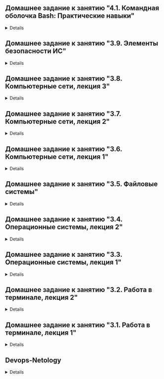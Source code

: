 ## Домашнее задание к занятию "4.1. Командная оболочка Bash: Практические навыки"

<details>

## Обязательная задача 1

Есть скрипт:
```bash
a=1
b=2
c=a+b
d=$a+$b
e=$(($a+$b))
```

Какие значения переменным c,d,e будут присвоены? Почему?

| Переменная  | Значение | Обоснование |
| ------------- | ------------- | ------------- |
| `c`  | a+b  | строковое значение, так как отстутствуют $ |
| `d`  | 1+2  | обращение к переменным с символом $ |
| `e`  | 3  | конструкция (( )) подразумевает арифмитические действия |


## Обязательная задача 2
	
На нашем локальном сервере упал сервис и мы написали скрипт, который постоянно проверяет его доступность, записывая дату проверок до тех пор, пока сервис не станет доступным (после чего скрипт должен завершиться). В скрипте допущена ошибка, из-за которой выполнение не может завершиться, при этом место на Жёстком Диске постоянно уменьшается. Что необходимо сделать, чтобы его исправить:
```bash
while ((1==1)
do
	curl https://localhost:4757
	if (($? != 0))
	then
		date >> curl.log
	fi
done
```

### Ваш скрипт:
```bash
#!/usr/bin/env bash

while ((1==1))
do
	curl https://localhost:4757
	if (($? != 0))
	then	
		date >> curl.log
	else exit
	fi
	sleep 5
done
```

## Обязательная задача 3
Необходимо написать скрипт, который проверяет доступность трёх IP: `192.168.0.1`, `173.194.222.113`, `87.250.250.242` по `80` порту и записывает результат в файл `log`. Проверять доступность необходимо пять раз для каждого узла.

### Ваш скрипт:
```bash
#!/usr/bin/env bash

run_test(){
 for ((i=1; i < 6; i++)); do
  curl http://$1:80

  if [ $? == "0" ]; then
   result="online"
  else
   result="fail"
  fi

  date_time="$(date)"
  echo $date_time $1 $result >> curl.log
 done
}

run_test "192.168.0.1"
run_test "173.194.222.113"
run_test "87.250.250.242"
```

## Обязательная задача 4
Необходимо дописать скрипт из предыдущего задания так, чтобы он выполнялся до тех пор, пока один из узлов не окажется недоступным. Если любой из узлов недоступен - IP этого узла пишется в файл error, скрипт прерывается.

### Ваш скрипт:
```bash
#!/usr/bin/env bash

run_test(){
 while :; do
  curl http://$1:80 > /dev/null #2>&1

  if (( $? != 0 )); then
   date_time="$(date)"
   echo $date_time $1 Fail >> error.log
   exit 1
  fi

  sleep 2
 done
}

run_test "192.168.0.1"
run_test "173.194.222.113"
run_test "87.250.250.242"
```	

## Дополнительное задание (со звездочкой*) - необязательно к выполнению

Мы хотим, чтобы у нас были красивые сообщения для коммитов в репозиторий. Для этого нужно написать локальный хук для git, который будет проверять, что сообщение в коммите содержит код текущего задания в квадратных скобках и количество символов в сообщении не превышает 30. Пример сообщения: \[04-script-01-bash\] сломал хук.

### Ваш скрипт:
```bash
???
```	
	
</details>	














## Домашнее задание к занятию "3.9. Элементы безопасности ИС"

<details>

<br>**1 Установите Bitwarden плагин для браузера. Зарегестрируйтесь и сохраните несколько паролей**<br>
`Установил, зарегистрировался, синхронизировал`

**2 Установите Google authenticator на мобильный телефон. Настройте вход в Bitwarden акаунт через Google authenticator OTP**<br>
`Установил, настроил`
	
**3 Установите apache2, сгенерируйте самоподписанный сертификат, настройте сайт для работы по HTTPS**<br>
	
 Устанавливаем `$ sudo apt update` `$ sudo apt install apache2`<br>
 Разрешаем `$ sudo ufw allow "Apache Full"`<br>
 Подключаем SSL mod	`$ sudo a2enmod ssl`<br>
 Рестартим	`$ sudo systemctl restart apache2`<br><br>
 Создаём SSL сертификат:
```	
$ sudo openssl req -x509 -nodes -days 365 -newkey rsa:2048 -keyout /etc/ssl/private/apache-selfsigned.key -out /etc/ssl/certs/apache-selfsigned.crt -subj "/C=RU/ST=Moscow/L=Moscow/O=Netology/OU=Org/CN=192.168.0.17"
```
<br>
	
Настраиваем Apache для использования SSL: `$ sudo vim /etc/apache2/sites-available/192.168.0.17.conf`
<br>	
```
<VirtualHost *:443>   
	ServerName 192.168.0.17   
	DocumentRoot /var/www/192.168.0.17   
	SSLEngine on   
	SSLCertificateFile /etc/ssl/certs/apache-selfsigned.crt   
	SSLCertificateKeyFile /etc/ssl/private/apache-selfsigned.key
</VirtualHost>
```
Создаём корневую деррикторию нашего сайта `$ sudo mkdir /var/www/192.168.0.17`<br>
Создаём в корне наш index.html `$ sudo nano /var/www/192.168.0.17/index.html`	
```
<h1>it worked!</h1>
```


Включаем наш новый сайт в Апаче `$ sudo a2ensite 192.168.0.17`<br>
Тестируем на ошибки синтаксиса `$ sudo apache2ctl configtest`<br>
Рестартим `$ sudo systemctl reload apache2`

![dz-apacha](https://user-images.githubusercontent.com/95047357/155121572-0964790b-0209-4850-aa25-a8577b9d19a9.PNG)
	
	
<br><br>
	
**4 Проверьте на TLS уязвимости произвольный сайт в интернете (кроме сайтов МВД, ФСБ, МинОбр, НацБанк, РосКосмос, РосАтом, РосНАНО и любых госкомпаний, объектов КИИ, ВПК и тому подобное...)**

`$ git clone --depth 1 https://github.com/drwetter/testssl.sh.git` `$ ./testssl.sh -U --sneaky https://www.netology.ru`

	SWEET32  VULNERABLE, uses 64 bit block ciphers
	TLS1: 	 VULNERABLE -- but also supports higher protocols  TLSv1.1 TLSv1.2 (likely mitigated)
	LUCKY13  potentially VULNERABLE, uses cipher block chaining (CBC) ciphers with TLS. Check patches


<br><br>**5 Установите на Ubuntu ssh сервер, сгенерируйте новый приватный ключ. Скопируйте свой публичный ключ на другой сервер. Подключитесь к серверу по SSH-ключу**
	
Устанавливаем `$ sudo apt install openssh-server`<br>
Проверяем `$ sudo systemctl status ssh`<br>
Генерируем ключ на клиенте `$ ssh-keygen`<br>
Копируем его на сервер `$ ssh-copy-id -i ~/.ssh/id_rsa  chev@192.168.0.103`<br>
Подключаемся `ssh chev@192.168.0.103`<br>

<br><br>**6 Переименуйте файлы ключей из задания 5. Настройте файл конфигурации SSH клиента, так чтобы вход на удаленный сервер осуществлялся по имени сервера**

`$ mv .ssh/id_rsa .ssh/vagrant_rsa` `$ mv .ssh/id_rsa.pub .ssh/vagrant_rsa.pub` `$ vim .ssh/config`:
```	    
Host server
	HostName 192.168.0.103
	User chev
	Port 22
	IdentityFile ~/.ssh/vagrant_rsa
```	
Подключаемся `$ ssh server`

<br><br>**7 Соберите дамп трафика утилитой tcpdump в формате pcap, 100 пакетов. Откройте файл pcap в Wireshark**

	$ tcpdump -D
	$ sudo tcpdump -w dump.pcap -c 100 -i eth0
	
```
Опции утилиты tcpdump
-i Задает интерфейс, с которого необходимо анализировать трафик (без указания интерфейса - анализ "первого попавшегося").
-n Отключает преобразование IP в доменные имена. nn - запрещается преобразование номеров портов в название протокола.
-e Включает вывод данных канального уровня (например, MAC-адреса).
-v Вывод дополнительной информации (TTL, опции IP).
-s Указание размера захватываемых пакетов. (по-умолчанию - пакеты больше 68 байт)
-w Задать имя файла, в который сохранять собранную информацию.
-r Чтение дампа из заданного файла.
-p Захватывать только трафик, предназначенный данному узлу. (захват всех пакетов, например в том числе широковещательных).
-q Переводит tcpdump в "бесшумный режим", пакет анализируется на транспортном уровне (TCP, UDP, ICMP), а не на сетевом (IP).
-t Отключает вывод меток времени.
```
	
![shark](https://user-images.githubusercontent.com/95047357/155134063-fddfbd53-403e-4832-8d44-4012b41cea43.JPG)

	
<br><br>**8 Просканируйте хост scanme.nmap.org. Какие сервисы запущены?**

	$ nmap scanme.nmap.org
```
PORT      STATE SERVICE
22/tcp    open  ssh		Secure Shell
80/tcp    open  http		Hypertext Transfer Protocol
9929/tcp  open  nping-echo	Network packet generation tool / ping utility
31337/tcp open  Elite 		Cult of the Dead Cow Protocol 
```
<br><br>**9 Установите и настройте фаервол ufw на web-сервер из задания 3. Откройте доступ снаружи только к портам 22,80,443**

Узнаём статус файрвола `$ sudo ufw status`<br>
Запускаем `$ sudo ufw enable`<br>
Запрещаем входящие `sudo ufw default deny incoming`<br>
Разрешаем исходящие `sudo ufw default allow outgoing`<br>
Добавляем сервисы из /etc/services `sudo ufw allow ssh` `sudo ufw allow 80` `sudo ufw allow https`<br>
Проверяем `$ sudo ufw status verbose`
```	
Status: active
Logging: on (low)
Default: deny (incoming), allow (outgoing), disabled (routed)
New profiles: skip
To                         Action      From
80,443/tcp (Apache Full)   ALLOW IN    Anywhere
22                         ALLOW IN    Anywhere
```

<br>
</details>














## Домашнее задание к занятию "3.8. Компьютерные сети, лекция 3"

<details>
	
<br>**1 Подключитесь к публичному маршрутизатору в интернет. Найдите маршрут к вашему публичному IP**
```
telnet route-views.routeviews.org
Username: rviews
show ip route x.x.x.x/32
show bgp x.x.x.x/32
```
```
> show ip route 213.171.59.22
Routing entry for 213.171.32.0/19, supernet
... ok
```
```
> show bgp 213.171.59.22
BGP routing table entry for 213.171.32.0/19, version 886094
... ok
```
	
<br>**2 Создайте dummy0 интерфейс в Ubuntu. Добавьте несколько статических маршрутов. Проверьте таблицу маршрутизации**	
* Создаём dummy0 интерфейс	
```	
$ modprobe -v dummy
$ lsmod | grep dummy
dummy                  16384  0
$ ip link add dummy0 type dummy
$ ip addr add 10.0.0.2/24 dev dummy0
$ ip link set dummy0 up
$ ip a
```
```	
1: lo: inet 127.0.0.1/8 scope host lo
2: eth0: inet 10.0.2.15/24 brd 10.0.2.255 scope global dynamic eth0
3: dummy0: <BROADCAST,NOARP,UP,LOWER_UP> mtu 1500 qdisc noqueue state UNKNOWN group default qlen 1000
    link/ether 36:29:f2:70:c0:11 brd ff:ff:ff:ff:ff:ff
    inet 10.0.0.2/24 scope global dummy0
       valid_lft forever preferred_lft forever
    inet 10.0.0.3/24 scope global secondary dummy0
       valid_lft forever preferred_lft forever
    inet6 fe80::3429:f2ff:fe70:c011/64 scope link 
       valid_lft forever preferred_lft forever
```
* Добавляем маршрут
```
$ ip route add 192.192.0.0/15 dev dummy0
$ ip route
default via 10.0.2.2 dev eth0 proto dhcp src 10.0.2.15 metric 100
10.0.0.0/24 dev dummy0 proto kernel scope link src 10.0.0.2
10.0.2.0/24 dev eth0 proto kernel scope link src 10.0.2.15
10.0.2.2 dev eth0 proto dhcp scope link src 10.0.2.15 metric 100
192.192.0.0/15 dev dummy0 scope link	
```	
	
<br>**3 Проверьте открытые TCP порты в Ubuntu, какие протоколы и приложения используют эти порты? Приведите несколько примеров**
```	
$ ss -tpan
State      Recv-Q     Send-Q         Local Address:Port         Peer Address:Port     Process     
LISTEN     0          4096           127.0.0.53%lo:53                0.0.0.0:*                    
LISTEN     0          128                  0.0.0.0:22                0.0.0.0:*                    
ESTAB      0          0                  10.0.2.15:22               10.0.2.2:45332                
LISTEN     0          128                     [::]:22                   [::]:*     	
```
* 53 - DNS, 22 - SSH <br>
	
<br>**4 Проверьте используемые UDP сокеты в Ubuntu, какие протоколы и приложения используют эти порты?**		
```
$ ss -upan
State      Recv-Q     Send-Q         Local Address:Port         Peer Address:Port     Process          
UNCONN     0          0              10.0.2.15%eth0:68          0.0.0.0:*  
UNCONN     0   	
``` 
* 68 - Bootstrap Protocol <br>	
	
<br>**5 Используя diagrams.net, создайте L3 диаграмму вашей домашней сети или любой другой сети, с которой вы работали**	
	
![HomeNet](https://user-images.githubusercontent.com/95047357/154648628-66bbca8f-b334-41e6-8e34-0c19236c0d89.png)
	
	
<br>
</details>
	
	
	
	
	
	
	
	
	
	
	

## Домашнее задание к занятию "3.7. Компьютерные сети, лекция 2"

<details>
	
<br>**1 Проверьте список доступных сетевых интерфейсов на вашем компьютере. Какие команды есть для этого в Linux и в Windows?**

Linux: `ip a` `ip link show` `ifconfig -a`
	
Win: `ipconfig /all`
	
<br>**2 Какой протокол используется для распознавания соседа по сетевому интерфейсу? Какой пакет и команды есть в Linux для этого?**

`LLDP` — протокол канального (L2) уровня, который позволяет сетевым устройствам анонсировать в сеть информацию о себе и о своих возможностях, а также собирать эту информацию о соседних устройствах. 

Установка `apt install lldpd && systemctl enable lldpd && systemctl start lldpd`
Пакет `lldpd`
Команда `lldpcli sh int` информацию по интерфейсам привязанным к lldp, а `lldpctl` покажет соседей: 
```b
# lldpctl
-------------------------------------------------------------------------------
LLDP neighbors:
-------------------------------------------------------------------------------
```
	
<br>**3 Какая технология используется для разделения L2 коммутатора на несколько виртуальных сетей? Какой пакет и команды есть в Linux для этого? Приведите пример конфига.**

Технология VLAN позволяет произвести сегментацию локальной сети на подсети по функциональному признаку независимо от территориального расположения устройств. <br>Установка `apt install vlan` Пакет в Ubuntu `vlan`. Команда `vconfig` и `ip route`

Пример конфига с Vlan ID-100 для интерфейса eth0 (/etc/network/interfaces):
```a 
auto eth0.100
iface eth0.100 inet static
address 192.168.1.200
netmask 255.255.255.0
vlan-raw-device eth0
```
	
<br>**4 Какие типы агрегации интерфейсов есть в Linux? Какие опции есть для балансировки нагрузки? Приведите пример конфига.**

Типы агрегаций в интерфейсе Linux
	
`mode0 balance-rr` Последовательно кидает пакеты, с первого по последний интерфейс.<br>
`mode1 active-backup` Один из интерфейсов активен. Если активный интерфейс выходит из строя (link down и т.д.), другой интерфейс заменяет активный. Не требует дополнительной настройки коммутатора<br>
`mode2 balance-xor` Передачи распределяются между интерфейсами на основе формулы ((MAC-адрес источника) XOR (MAC-адрес получателя)) % число интерфейсов. Один и тот же интерфейс работает с определённым получателем. Режим даёт балансировку нагрузки и отказоустойчивость.<br>
`mode3 broadcast` Все пакеты на все интерфейсы<br>
`mode4 802.3ad` Link Agregation — IEEE 802.3ad, требует от коммутатора настройки.<br>
`mode5 balance-tlb` Входящие пакеты принимаются только активным сетевым интерфейсом, исходящий распределяется в зависимости от текущей загрузки каждого интерфейса. Не требует настройки коммутатора.<br>
`mode6 balance-alb` Тоже самое что 5, только входящий трафик тоже распределяется между интерфейсами. Не требует настройки коммутатора, но интерфейсы должны уметь изменять MAC.<br>
* `active-backup` и `broadcast` обеспечивают только отказоустойчивость<br>
`balance-tlb`, `balance-alb`, `balance-rr`, `balance-xor` и `802.3ad` обеспечат отказоустойчивость и балансировку
<br><br>
* `active-backup`, `balance-tlb` и `balance-alb` работают "сами по себе", можно настроить только на одном хосте<br>
`broadcast`, `balance-rr`, `balance-xor` и `802.3ad` потребуют настройки ещё и коммутатора.	
<br><br>
* active-backup <br> Пример настройки интерфейсов eth0 и eth1 /etc/network/interfaces:	
```a
auto bond0
iface bond0 inet dhcp
   bond-slaves none
   bond-mode active-backup
   bond-miimon 100

auto eth0
   iface eth0 inet manual
   bond-master bond0
   bond-primary eth0 eth1

auto eth1
iface eth1 inet manual
   bond-master bond0
   bond-primary eth0 eth1
```
* balance-alb <br> (bonds - поясняем за bonding, bond0 - имя интерфейса, interfaces - объеденяемые интерфейсы, mode - мод bonding, mii-monitor-interval - интервал мониторинга 2 сек.):
```a
bonds:
    bond0:
      dhcp4: yes
      interfaces: [eth0, eth1]
      parameters: 
        mode: balance-alb
        mii-monitor-interval: 2
```
	
<br>**5 Сколько IP адресов в сети с маской /29 ? Сколько /29 подсетей можно получить из сети с маской /24. Приведите несколько примеров /29 подсетей внутри сети 10.10.10.0/24.**
```
$ ipcalc -b 10.10.10.0/29

Address:   10.10.10.0
Netmask:   255.255.255.248 = 29
Wildcard:  0.0.0.7
Network:   10.10.10.0/29
HostMin:   10.10.10.1
HostMax:   10.10.10.6
Broadcast: 10.10.10.7
Hosts/Net: 6                     Class A, Private Internet
Итого: 8 адресов = 6 для хостов, 1 адрес сети и 1 широковещательный адрес.

Битовая маска: /29
Сетевая маска: 255.255.255.248
Адрес сети: 10.10.10.0/29
Первый хост: 192.168.1.1
Последний хост: 192.168.1.6
Широковещательный адрес: 192.168.1.7

Сеть с маской /24 можно разбить на 32 подсети с маской /29
	
Примеры /29 подсетей:
10.10.10.0/29
10.10.10.8/29
10.10.10.16/29
10.10.10.32/29 
итд
```

<br>**6 Задача: вас попросили организовать стык между 2-мя организациями. Диапазоны 10.0.0.0/8, 172.16.0.0/12, 192.168.0.0/16 уже заняты. Из какой подсети допустимо взять частные IP адреса? Маску выберите из расчета максимум 40-50 хостов внутри подсети.**

Можно взять адреса из сети для CGNAT - 100.64.0.0/10.
```
$ ipcalc -b 100.64.0.0/10 -s 50
HostMin:   100.64.0.1
HostMax:   100.127.255.254
Hosts/Net: 4194302               	
		
1. Requested size: 50 hosts
Netmask:   255.255.255.192 = 26 
Network:   100.64.0.0/26        
HostMin:   100.64.0.1           
HostMax:   100.64.0.62          
Broadcast: 100.64.0.63          
Hosts/Net: 62  

Маска для диапазона из 62 хостов /26
```


<br>**7 Как проверить ARP таблицу в Linux, Windows? Как очистить ARP кеш полностью? Как из ARP таблицы удалить только один нужный IP?**

* Проверить таблицу: Linux `ip neigh`, `arp -n` Windows: `arp -a`
	
* Очистить кеш: Linux `ip -s neigh flush all` Windows: `arp -d *`

* Удалить один IP: Linux `ip neigh delete <IP> dev <INTERFACE>`, `arp -d <IP>` Windows: `arp -d <IP>`

<br>
</details>









## Домашнее задание к занятию "3.6. Компьютерные сети, лекция 1"

<details>
	
	
**1 Работа c HTTP через телнет.**
	
- Подключитесь утилитой телнет к сайту stackoverflow.com, `telnet stackoverflow.com 80` <br>В ответе укажите полученный HTTP код, что он означает? Отправьте HTTP запрос:
	```bash
	GET /questions HTTP/1.0
	HOST: stackoverflow.com
	```
	```
	HTTP/1.1 301 Moved Permanently
	cache-control: no-cache, no-store, must-revalidate
	location: https://stackoverflow.com/questions
	x-request-guid: 54dd7a02-b0cd-47e4-be9a-1b5cd472c87e
	feature-policy: microphone 'none'; speaker 'none'
	content-security-policy: upgrade-insecure-requests; frame-ancestors 'self' https://stackexchange.com
	Accept-Ranges: bytes
	Date: Thu, 10 Feb 2022 15:57:04 GMT
	Via: 1.1 varnish
	Connection: close
	X-Served-By: cache-hel1410034-HEL
	X-Cache: MISS
	X-Cache-Hits: 0
	X-Timer: S1644508624.212794,VS0,VE110
	Vary: Fastly-SSL
	X-DNS-Prefetch-Control: off
	Set-Cookie: prov=fbfd317a-d943-7508-c2f4-992b443cb564; domain=.stackoverflow.com; expires=Fri, 01-Jan-2055 00:00:00 GMT; path=/; HttpOnly
	Connection closed by foreign host.
	```
Код перенаправления " 301 Moved Permanently " протокола (HTTP) показывает, что запрошенный ресурс был окончательно перемещён в URL, указанный в заголовке Location https://stackoverflow.com/questions
	
	
**2. Повторите задание 1 в браузере, используя консоль разработчика F12.**
	
- откройте вкладку `Network`, отправьте запрос http://stackoverflow.com, найдите первый ответ HTTP сервера, откройте вкладку `Headers`, укажите в ответе полученный HTTP код. проверьте время загрузки страницы, какой запрос обрабатывался дольше всего? приложите скриншот консоли браузера в ответ.
	
	![image](https://user-images.githubusercontent.com/95047357/153454117-1ea500c5-587a-419a-8865-87bf210c7025.png)
	
	Status Code: 307 Internal Redirect
	Загрузка контента с основной страницы заняла 459ms
	
**3. Какой IP адрес у вас в интернете?**
	
	$ curl ifconfig.co
	46.39.229.16
	
**4. Какому провайдеру принадлежит ваш IP адрес? Какой автономной системе AS? Воспользуйтесь утилитой `whois`**
	
	$ whois 46.39.229.16
	route: 46.39.228.0/23
	descr: GORCOM-NET
	origin: AS29124
	mnt-by: ISKRATELECOM-MNT
	
**5. Через какие сети проходит пакет, отправленный с вашего компьютера на адрес 8.8.8.8? Через какие AS? Воспользуйтесь утилитой `traceroute`**
```ebru	
$ traceroute -AnI 8.8.8.8
traceroute to 8.8.8.8 (8.8.8.8), 30 hops max, 60 byte packets
 1  10.0.2.2 [*]  0.807 ms  0.758 ms  0.747 ms
 2  192.168.0.7 [*]  7.795 ms  7.804 ms  7.992 ms
 3  10.4.224.1 [*]  8.093 ms  8.347 ms  8.453 ms
 4  95.143.212.112 [AS29124]  8.581 ms  8.658 ms  8.785 ms
 5  81.200.9.237 [AS29124]  9.357 ms *  9.339 ms
 6  81.200.9.150 [AS29124]  9.931 ms  5.871 ms  5.468 ms
 7  108.170.250.33 [AS15169]  6.290 ms  8.501 ms  8.808 ms
 8  108.170.250.51 [AS15169]  7.709 ms  7.765 ms  8.043 ms
 9  216.239.51.32 [AS15169]  25.754 ms * *
10  172.253.66.110 [AS15169]  26.356 ms  26.877 ms  27.520 ms
11  142.250.56.219 [AS15169]  24.425 ms  25.006 ms  20.066 ms
12  * * *
21  8.8.8.8 [AS15169]  23.021 ms *  23.134 ms
```
	
**6. Повторите задание 5 в утилите `mtr`. На каком участке наибольшая задержка - delay?**

Наибольшая задержка на участке `AS15169 108.170.250.51`
```ebr	
$ mtr 8.8.8.8 -znrc 1
Start: 2022-02-10T18:14:21+0000
HOST: vagrant                     Loss%   Snt   Last   Avg  Best  Wrst StDev
  1. AS???    10.0.2.2             0.0%     1    1.0   1.0   1.0   1.0   0.0
  2. AS???    192.168.0.7          0.0%     1    4.5   4.5   4.5   4.5   0.0
  3. AS???    10.4.224.1           0.0%     1    6.4   6.4   6.4   6.4   0.0
  4. AS29124  95.143.212.112       0.0%     1    5.5   5.5   5.5   5.5   0.0
  5. AS29124  81.200.9.237         0.0%     1    4.6   4.6   4.6   4.6   0.0
  6. AS29124  81.200.9.150         0.0%     1    3.9   3.9   3.9   3.9   0.0
  7. AS15169  108.170.250.33       0.0%     1    5.4   5.4   5.4   5.4   0.0
  8. AS15169  108.170.250.51       0.0%     1   33.2  33.2  33.2  33.2   0.0
  9. AS???    ???                 100.0     1    0.0   0.0   0.0   0.0   0.0
 10. AS15169  172.253.66.110       0.0%     1   22.7  22.7  22.7  22.7   0.0
 11. AS15169  142.250.56.219       0.0%     1   25.0  25.0  25.0  25.0   0.0
 22. AS15169  8.8.8.8              0.0%     1   21.3  21.3  21.3  21.3   0.0
```
	
**7. Какие DNS сервера отвечают за доменное имя dns.google? Какие A записи? воспользуйтесь утилитой `dig`**
```ns	
$ dig +short NS dns.google
ns2.zdns.google.
ns1.zdns.google.
ns4.zdns.google.
ns3.zdns.google.
```
```a	
$ dig +short A dns.google
8.8.4.4
8.8.8.8
```
	
**8. Проверьте PTR записи для IP адресов из задания 7. Какое доменное имя привязано к IP? воспользуйтесь утилитой `dig`**

```a
$ dig -x 8.8.8.8 | grep PTR
8.8.8.8.in-addr.arpa.           IN      PTR
8.8.8.8.in-addr.arpa.   219     IN      PTR     dns.google.
```


</details>







## Домашнее задание к занятию "3.5. Файловые системы"

<details>
	
**1 Узнайте о sparse (разряженных) файлах.**

	Файлы с пустотами на диске. Записи пустот на диск не происходит. Используются в образах VM, торрентах, резервных копиях дисков.

**2 Могут ли файлы, являющиеся жесткой ссылкой на один объект, иметь разные права доступа и владельца? Почему?** 

	Не могут, так имеют одинаковый индексный дескриптор (inode), в котором хранятся права доступа и имя владельца

**3 Сделайте vagrant destroy на имеющийся инстанс Ubuntu. Замените содержимое Vagrantfile следующим:...**

	$ lsblk
	> Появились sdb и sdc    

**4 Используя fdisk, разбейте первый диск на 2 раздела: 2 Гб, оставшееся пространство.**
                
	$ fdisk /dev/sdb

	Command (m for help): F
	Command (m for help): n
	Select (default p): p
	Partition number (1-4, default 1):
	First sector (2048-5242879, default 2048):
	Last sector, +/-sectors or +/-size{K,M,G,T,P} (2048-5242879, default 5242879): +2G

	Created a new partition 1 of type 'Linux' and of size 2 GiB.
	Command (m for help): n
	Select (default p): p
	Partition number (2-4, default 2):
	First sector (4196352-5242879, default 4196352):
	Last sector, +/-sectors or +/-size{K,M,G,T,P} (4196352-5242879, default 5242879):

	Created a new partition 2 of type 'Linux' and of size 511 MiB.
	Command (m for help): w
	The partition table has been altered.
	Calling ioctl() to re-read partition table.
	Syncing disks.

**5 Используя sfdisk, перенесите данную таблицу разделов на второй диск.**

	$ sfdisk -d /dev/sdb | sfdisk /dev/sdc

	sdb                         8:16   0  2.5G  0 disk
	├─sdb1                      8:17   0    2G  0 part
	└─sdb2                      8:18   0  511M  0 part
	sdc                         8:32   0  2.5G  0 disk
	├─sdc1                      8:33   0    2G  0 part
	└─sdc2                      8:34   0  511M  0 part

**6 Соберите mdadm RAID1 на паре разделов 2 Гб.**

	$ mdadm --create /dev/md0 --level=1 --raid-devices=2 /dev/sd[bc]1

	sdb                         8:16   0  2.5G  0 disk
	├─sdb1                      8:17   0    2G  0 part
	│ └─md0                     9:0    0    2G  0 raid1
	└─sdb2                      8:18   0  511M  0 part
	sdc                         8:32   0  2.5G  0 disk
	├─sdc1                      8:33   0    2G  0 part
	│ └─md0                     9:0    0    2G  0 raid1
	└─sdc2                      8:34   0  511M  0 part

**7 Соберите mdadm RAID0 на второй паре маленьких разделов.**

	$ mdadm --create /dev/md1 --level=0 --raid-devices=2 /dev/sd[bc]2

	sdb                         8:16   0  2.5G  0 disk
	├─sdb1                      8:17   0    2G  0 part
	│ └─md0                     9:0    0    2G  0 raid1
	└─sdb2                      8:18   0  511M  0 part
	  └─md1                     9:1    0 1018M  0 raid0
	sdc                         8:32   0  2.5G  0 disk
	├─sdc1                      8:33   0    2G  0 part
	│ └─md0                     9:0    0    2G  0 raid1
	└─sdc2                      8:34   0  511M  0 part
	  └─md1                     9:1    0 1018M  0 raid0

**8 Создайте 2 независимых PV на получившихся md-устройствах.**

	$ pvcreate /dev/md1 /dev/md0
	
	$ pvs
	PV         VG        Fmt  Attr PSize    PFree
	/dev/md0             lvm2 ---    <2.00g   <2.00g
	/dev/md1             lvm2 ---  1018.00m 1018.00m
 	/dev/sda3  ubuntu-vg lvm2 a--   <63.00g  <31.50g

**9 Создайте общую volume-group на этих двух PV.**

	$ vgcreate vg0 /dev/md1 /dev/md0
	Volume group "vg0" successfully created

	$ vgs
	VG        #PV #LV #SN Attr   VSize   VFree
	ubuntu-vg   1   1   0 wz--n- <63.00g <31.50g
  	vg0         2   0   0 wz--n-  <2.99g  <2.99g

**10 Создайте LV размером 100 Мб, указав его расположение на PV с RAID0.**

	$ lvcreate -L 100M vg0 /dev/md1
  	Logical volume "lvol0" created. 

**11 Создайте mkfs.ext4 ФС на получившемся LV.**

	$ mkfs.ext4 /dev/vg0/lvol0
	Done

**12 Смонтируйте этот раздел в любую директорию, например, /tmp/new.**

	$ mkdir /tmp/new
	$ mount /dev/vg0/lv0 /tmp/new/

**13 Поместите туда тестовый файл, например wget https://mirror.yandex.ru/ubuntu/ls-lR.gz -O /tmp/new/test.gz.**
	
	$ ls /tmp/new/
	lost+found  test.gz

**14 Прикрепите вывод lsblk.**

	$ lsblk

	NAME                      MAJ:MIN RM  SIZE RO TYPE  MOUNTPOINT
	sda                         8:0    0   64G  0 disk
	├─sda1                      8:1    0    1M  0 part
	├─sda2                      8:2    0    1G  0 part  /boot
	└─sda3                      8:3    0   63G  0 part
	  └─ubuntu--vg-ubuntu--lv 253:0    0 31.5G  0 lvm   /
	sdb                         8:16   0  2.5G  0 disk
	├─sdb1                      8:17   0    2G  0 part
	│ └─md0                     9:0    0    2G  0 raid1
	└─sdb2                      8:18   0  511M  0 part
	  └─md1                     9:1    0 1018M  0 raid0
	    └─vg0-lvol0           253:1    0  100M  0 lvm   /tmp/new
	sdc                         8:32   0  2.5G  0 disk
	├─sdc1                      8:33   0    2G  0 part
	│ └─md0                     9:0    0    2G  0 raid1
	└─sdc2                      8:34   0  511M  0 part
	  └─md1                     9:1    0 1018M  0 raid0
	    └─vg0-lvol0           253:1    0  100M  0 lvm   /tmp/new

**15 Протестируйте целостность файла:**

	$ gzip -t /tmp/new/test.gz
	$ echo $?
	0

**16 Используя pvmove, переместите содержимое PV с RAID0 на RAID1.**

	$ pvmove /dev/md1 /dev/md0
	  /dev/md1: Moved: 4.00%
	  /dev/md1: Moved: 100.00%

**17 Сделайте --fail на устройство в вашем RAID1 md.**

	$ mdadm --fail /dev/md0 /dev/sdb1
	mdadm: set /dev/sdb1 faulty in /dev/md0

**18 Подтвердите выводом dmesg, что RAID1 работает в деградированном состоянии.**

	$ dmesg | grep md0 | tail -n 2

	[36903.545333] md/raid1:md0: Disk failure on sdb1, disabling device.
        md/raid1:md0: Operation continuing on 1 devices.

**19 Протестируйте целостность файла, несмотря на "сбойный" диск он должен продолжать быть доступен:**

	$ gzip -t /tmp/new/test.gz
	$ echo $?
	0

**20 Погасите тестовый хост, vagrant destroy**
	
	$ vagrant destroy

</details>










## Домашнее задание к занятию "3.4. Операционные системы, лекция 2"

<details>
	
**1 На лекции мы познакомились с node_exporter. В демонстрации его исполняемый файл запускался в background. Этого достаточно для демо, но не для настоящей production-системы, где процессы должны находиться под внешним управлением. Используя знания из лекции по systemd, создайте самостоятельно простой unit-файл для node_exporter:
поместите его в автозагрузку, предусмотрите возможность добавления опций к запускаемому процессу через внешний файл (посмотрите, например, на systemctl cat cron),
удостоверьтесь, что с помощью systemctl процесс корректно стартует, завершается, а после перезагрузки автоматически поднимается.**
	
Установка node_exporter
	
	$ wget https://github.com/prometheus/node_exporter/releases/download/v1.3.1/node_exporter-1.3.1.linux-amd64.tar.gz
	$ tar xvfz node_exporter-1.3.1.linux-amd64.tar.gz
Создание полльзователя службы
	
	$ sudo useradd -r -M -s /bin/false node_exporter
	
Создаем unit файл
	
	$ sudo vim /etc/systemd/system/node_exporter.service

	[Unit]
	Description=Prometheus Node Exporter
	Wants=network-online.target
	After=network-online.target

	[Service]
	User=node_exporter
	Group=node_exporter
	Type=simple
	ExecStart=/home/vagrant/node_exporter-1.3.1.linux-amd64/node_exporter $EXTRA_OPTS

	[Install]
	WantedBy=multi-user.target

Запуск процесса
	
	$ sudo systemctl daemon-reload
	$ sudo systemctl enable --now node_exporter.service

Разрешаем порт по умолчанию
	
	$ sudo iptables -A INPUT -p tcp --dport 9100 -j ACCEPT

Проверяем статус
	
	$ sudo systemctl status node_exporter.service
	Active: active (running)
	
**2 Ознакомьтесь с опциями node_exporter и выводом /metrics по-умолчанию. Приведите несколько опций, которые вы бы выбрали для базового мониторинга хоста по CPU, памяти, диску и сети.**

Процессор 
	
	$ curl http://localhost:9100/metrics | grep node_cpu
	node_cpu_seconds_total{cpu="0",mode="user"} — время выполнения процессов, которые выполняются в режиме пользователя.
	node_cpu_seconds_total{cpu="0",mode="system"} — время выполнения процессов, которые выполняются в режиме ядра.

Память 
	
	$ curl http://localhost:9100/metrics | grep node_memory
	node_memory_MemTotal_bytes — общий объем памяти на машине.
	node_memory_MemFree_bytes — объем свободной памяти, которая может быть освобождена.
	
Диск 
	
	$ curl http://localhost:9100/metrics | grep node_disk
	node_disk_read_time_seconds_total — количество секунд, затраченных на чтение.
	node_disk_io_now — количество операций ввода-вывода (I/O), выполняемых в настоящий момент.
	
Сеть 
	
	$ curl http://localhost:9100/metrics | grep node_network
	node_network_receive_bytes_total — объем полученных данных (в байтах).
	node_network_receive_errs_total — количество возникших ошибок при получении.
	
**3 Установите в свою виртуальную машину Netdata. Воспользуйтесь готовыми пакетами для установки (sudo apt install -y netdata). После успешной установки:
в конфигурационном файле /etc/netdata/netdata.conf в секции [web] замените значение с localhost на bind to = 0.0.0.0,
добавьте в Vagrantfile проброс порта Netdata на свой локальный компьютер и сделайте vagrant reload:
config.vm.network "forwarded_port", guest: 19999, host: 19999
После успешной перезагрузки в браузере на своем ПК (не в виртуальной машине) вы должны суметь зайти на localhost:19999. Ознакомьтесь с метриками, которые по умолчанию собираются Netdata и с комментариями, которые даны к этим метрикам.**

	> vagrant port
	22 (guest) => 2222 (host)
	80 (guest) => 8080 (host)
 	19999 (guest) => 19999 (host)

	Chrome > localhost:19999 > Netdata Ok
	
**4 Можно ли по выводу dmesg понять, осознает ли ОС, что загружена не на настоящем оборудовании, а на системе виртуализации?**

Можно 
	
	$ dmesg | grep -i 'Hypervisor detected'
	[    0.000000] Hypervisor detected: KVM
	(Kernel-based Virtual Machine)	
	
**5 Как настроен sysctl fs.nr_open на системе по-умолчанию? Узнайте, что означает этот параметр. Какой другой существующий лимит не позволит достичь такого числа (ulimit --help)?**

	$ sysctl fs.nr_open
	1048576 - максимальное количество файловых дескрипторов, которое может выделить процесс (1024 * 1024 = 1048576).
	$ ulimit -n 
	1024 - мягкий лимит на пользователя (может быть изменен)

**6 Запустите любой долгоживущий процесс (не ls, который отработает мгновенно, а, например, sleep 1h) в отдельном неймспейсе процессов; покажите, что ваш процесс работает под PID 1 через nsenter. Для простоты работайте в данном задании под root (sudo -i). Под обычным пользователем требуются дополнительные опции (--map-root-user) и т.д.**
	
	> PTS/0
	$ sudo -i
	$ unshare -f --pid --mount-proc /bin/sleep 1h
	
	> PTS/1
 	$ sudo -i
	$ ps a | grep /bin/sleep
	3728 pts/0    S+     0:00 unshare -f --pid --mount-proc /bin/sleep 1h
   	3729 pts/0    S+     0:00 /bin/sleep 1h
   	3746 pts/1    S+     0:00 grep --color=auto /bin/sleep
	
	$ nsenter --target 3729 --pid --mount
	$ ps aux
	USER         PID %CPU %MEM    VSZ   RSS TTY      STAT START   TIME COMMAND
	root           1  0.0  0.0   5476   592 pts/0    S+   06:56   0:00 /bin/sleep 1h
	root           2  0.1  0.4   7236  4060 pts/1    S    06:58   0:00 -bash
	root          13  0.0  0.3   8892  3408 pts/1    R+   06:58   0:00 ps aux

**7 Найдите информацию о том, что такое :(){ :|:& };:. Запустите эту команду в своей виртуальной машине Vagrant с Ubuntu 20.04 (это важно, поведение в других ОС не проверялось). Некоторое время все будет "плохо", после чего (минуты) – ОС должна стабилизироваться. Вызов dmesg расскажет, какой механизм помог автоматической стабилизации. Как настроен этот механизм по-умолчанию, и как изменить число процессов, которое можно создать в сессии?**

	Fork bomb, определяет функцию с именем : вызывает саму себя дважды в фоновом режиме, с последующим делением. 
	cgroup: fork rejected by pids controller in /user.slice/user-1000.slice/session-3.scope
	Автоматическая стабилизация CGROUP, в виде ограничения на максимальное количество процессов пользователя с id 1000
	Чсло процессов пользователя меняется через ulimit -u (число)
	
</details>








## Домашнее задание к занятию "3.3. Операционные системы, лекция 1"

<details>
	
**1 Какой системный вызов делает команда cd? Вам нужно найти тот единственный, который относится именно к cd.**
	
	$ strace /bin/bash -c 'cd /tmp' 2>&1 | grep tmp
	chdir("/tmp")

**2 Используя strace выясните, где находится база данных file на основании которой она делает свои догадки**
	
	$ strace file /dev/tty
	/usr/share/misc/magic.mgc

**3 Предположим, приложение пишет лог в текстовый файл. Этот файл оказался удален (deleted в lsof), однако возможности сигналом сказать приложению 
переоткрыть файлы или просто перезапустить приложение – нет. Так как приложение продолжает писать в удаленный файл, место на диске постепенно 
заканчивается. Основываясь на знаниях о перенаправлении потоков предложите способ обнуления открытого удаленного файла (чтобы освободить место на 
файловой системе).**
	
	$ truncate -s 0 /proc/PID/fd/3

**4 Занимают ли зомби-процессы какие-то ресурсы в ОС (CPU, RAM, IO)?**
	
	данные процессы не выполняются и ресурсы не потребляют

**5 На какие файлы вы увидели вызовы группы open за первую секунду работы утилиты? Воспользуйтесь пакетом bpfcc-tools для Ubuntu 20.04**
	
	$ sudo opensnoop-bpfcc
	PID    COMM               FD ERR PATH
	882    vminfo              4   0 /var/run/utmp
	690    dbus-daemon        -1   2 /usr/local/share/dbus-1/system-services
	690    dbus-daemon        20   0 /usr/share/dbus-1/system-services
	690    dbus-daemon        -1   2 /lib/dbus-1/system-services
	690    dbus-daemon        20   0 /var/lib/snapd/dbus-1/system-services/

**6 Какой системный вызов использует uname -a? Приведите цитату из man по этому системному вызову, где описывается альтернативное местоположение в /proc, 
где можно узнать версию ядра и релиз ОС.**
	
	$ strace uname -a
	вызов uname()
	$ sudo apt install manpages-dev
	$ man 2 uname
	Part of the utsname information is also accessible via /proc/sys/kernel/{ostype, hostname, osrelease, version, domainname}.

**7 Чем отличается последовательность команд через ; и через && в bash? Есть ли смысл использовать в bash &&, если применить set -e?**
	
	&& условный оператор (логическое и), вывод hi только при наличии  /tmp/some_dir иначе завершится
	;  - разделитель последовательных команд, выполнит даже с ошибкой
	set -e и && не имеет смысла, так как в случае ошибки выполнение прекратиться.

**8 Из каких опций состоит режим bash set -euxo pipefail и почему его хорошо было бы использовать в сценариях?**
	
	set-e прекращает выполнение команды если команда завершилась ошибкой
	set-u прекращает выполнение команды если встретилась несуществующая переменная
	set-x выводит выполняемые команды в stdout перед выполненинем
	set-o прекращает выполнение скрипта, даже если одна из частей пайпа завершилась ошибкой. Использование в сценариях упрощает отслеживание ошибок, создаёт более читаемый вывод и создаёт завершение при базовых ошибках.

**9 Используя -o stat для ps, определите, какой наиболее часто встречающийся статус у процессов в системе. В man ps ознакомьтесь (/PROCESS STATE CODES)
что значат дополнительные к основной заглавной буквы статуса процессов. Его можно не учитывать при расчете (считать S, Ss или Ssl равнозначными).**
	
	$ ps -o stat
	STAT
	Ss 
	R+
	T Остановлен по сигналу контроля задачи или из-за отслеживания (трассировки)
	S Процессы ожидающие завершения, s лидер сесии
	R Запущен или запускаем (на очереди запуска), + Находится в группе процессов переднего плана
	
</details>


## Домашнее задание к занятию "3.2. Работа в терминале, лекция 2"

<details>

**1 Какого типа команда cd? Попробуйте объяснить, почему она именно такого типа; опишите ход своих мыслей, если считаете что она могла бы быть другого типа.**

	$ type cd
	cd is a shell builtin - команда является втсроенной в оболочку
	Команды делаются встроенными либо из соображений производительности - встроенные команды исполняются быстрее, чем внешние, которые, как правило, запускаются в дочернем процессе, либо из-за необходимости прямого доступа к внутренним структурам командного интерпретатора. 

**2. Какая альтернатива без pipe команде grep <some_string> <some_file> | wc -l? man grep поможет в ответе на этот вопрос. Ознакомьтесь с документом о других подобных некорректных вариантах использования pipe.**

	$ grep will has_been_moved.txt
	will_be_moved
	$ grep will has_been_moved.txt -c
	1

**3. Какой процесс с PID 1 является родителем для всех процессов в вашей виртуальной машине Ubuntu 20.04?**

	$ top, $ htop, $ pstree -p, $ pgrep systemd
	PID 1 = systemd

**4. Как будет выглядеть команда, которая перенаправит вывод stderr ls на другую сессию терминала?**

	$ ls -l nodir 2>/dev/pts/1
	ls: cannot access 'nodir': No such file or directory

**5. Получится ли одновременно передать команде файл на stdin и вывести ее stdout в другой файл? Приведите работающий пример**

	$ cat <has_been_moved.txt> out.txt
	$ cat out.txt
	will_be_moved

**6. Получится ли находясь в графическом режиме, вывести данные из PTY в какой-либо из эмуляторов TTY? Сможете ли вы наблюдать выводимые данные?**

	получится $ echo hello >/dev/pts/1
	echo Hello from pts3 to tty3 >/dev/tty3

**7. Выполните команду bash 5>&1. К чему она приведет? Что будет, если вы выполните echo netology > /proc/$$/fd/5? Почему так происходит?**

	Дескриптор 5 перенаправляется в stdout
	echo запишет значение netology в пятый дескриптор и выведет его

**8. Получится ли в качестве входного потока для pipe использовать только stderr команды, не потеряв при этом отображение stdout на pty? Напоминаем: по 
умолчанию через pipe передается только stdout команды слева от | на stdin команды справа. Это можно сделать, поменяв стандартные потоки местами через 
промежуточный новый дескриптор, который вы научились создавать в предыдущем вопросе.**

	$ ls /nodir 3>&2 2>&1 1>&3 |grep No -c
	1

**9. Что выведет команда cat /proc/$$/environ? Как еще можно получить аналогичный по содержанию вывод?**

	Выводятся переменные окружения. $ env $ printenv

**10. Используя man, опишите что доступно по адресам /proc/<PID>/cmdline, /proc/<PID>/exe**
	
	/proc/<PID>/cmdline Этот файл, доступный только для чтения, содержит полную командную строку для процесса
	/proc/<PID>/exe символическая ссылка содержащую фактический путь к выполняемой команде

**11. Узнайте, какую наиболее старшую версию набора инструкций SSE поддерживает ваш процессор с помощью /proc/cpuinfo**
	
	$ grep sse /proc/cpuinfo
	sse4_2

**12. При открытии нового окна терминала и vagrant ssh создается новая сессия и выделяется pty. Это можно подтвердить командой tty, которая упоминалась в 
лекции 3.2. Однако:**
	
	$ man ssh
	$ ssh -t localhost 'tty' Принудительное выделение псевдотерминалов. Это может быть использовано для выполнения произвольных экранных программ на удаленной машине.

**13. Бывает, что есть необходимость переместить запущенный процесс из одной сессии в другую. Попробуйте сделать это, воспользовавшись reptyr. Например, 
так можно перенести в screen процесс, который вы запустили по ошибке в обычной SSH-сессии.**
	
	$ sudo reptyr -T PID (Перенос процесса в новый терминал)

**14. sudo echo string > /root/new_file не даст выполнить перенаправление под обычным пользователем, так как перенаправлением занимается процесс shell'а, который запущен без sudo под вашим пользователем. Для решения данной проблемы можно использовать конструкцию echo string | sudo tee /root/new_file. Узнайте что делает команда tee и почему в отличие от sudo echo команда с sudo tee будет работать.**
	
	Основное использование команды tee – вывести стандартный вывод ( stdout) программы и записать его в файл.
	sudo не выполняет перенаправление вывода
	Tree получит вывод команды echo, повысит права на sudo и запишет в файл

</details>


## Домашнее задание к занятию "3.1. Работа в терминале, лекция 1"

 <details>
	
**1 Установите средство виртуализации Oracle VirtualBox.**

	Virtualbox 6.1

**2 Установите средство автоматизации Hashicorp Vagrant.**

	Vagrant 2.2.19

 **3 В вашем основном окружении подготовьте удобный для дальнейшей работы терминал.**

	WinTerm, MobaXterm (ssh -F vagrant-ssh default)

**4 С помощью базового файла конфигурации запустите Ubuntu 20.04 в VirtualBox посредством Vagrant:**

	vagrant init, up
	vagrant ssh-config > vagrant-ssh
	 
 **5 Ознакомьтесь с графическим интерфейсом VirtualBox, посмотрите как выглядит виртуальная машина, которую создал для вас Vagrant, какие аппаратные 
 ресурсы ей выделены. Какие ресурсы выделены по-умолчанию?**
 
	RAM:1024mb, CPU:2, HDD:64gb, video:4mb

**6 Ознакомьтесь с возможностями конфигурации VirtualBox через Vagrantfile: документация. Как добавить оперативной памяти или ресурсов процессора 
 виртуальной машине?**
 
Vagrant.configure("2") do |config|
  config.vm.box = "bento/ubuntu-20.04"
	config.vm.provider "virtualbox" do |v|
	v.memory = 1024
  	v.cpus = 2
	end
 end
	
 **7 Команда vagrant ssh из директории, в которой содержится Vagrantfile, позволит вам оказаться внутри виртуальной машины без каких-либо дополнительных 
 настроек. Попрактикуйтесь в выполнении обсуждаемых команд в терминале Ubuntu.**
 
	ok!
	
 **8 Ознакомиться с разделами man bash, почитать о настройках самого bash:
 какой переменной можно задать длину журнала history, и на какой строчке manual это описывается?**
 
	HISTFILESIZE - максимальное число строк в файле истории для сохранения, строка 1155(688)
	HISTSIZE - число команд для сохранения, строка 1178(699)
	
 **что делает директива ignoreboth в bash?**
 
	ignoreboth сокращение двух директив ignorespace and ignoredups, 
    	ignorespace - не сохранять команды начинающиеся с пробела, 
    	ignoredups - не сохранять команду, если такая уже имеется в истории
	
 **9 В каких сценариях использования применимы скобки {} и на какой строчке man bash это описано?**
 
	Зарезервированные слова, подстановка элементов из списока, строка 343(221)
	Например touch file_{a,b,c}.txt создаст file_a.txt,file_b.txt,file_c.txt
	
 **10 С учётом ответа на предыдущий вопрос, как создать однократным вызовом touch 100000 файлов? Получится ли аналогичным образом создать 300000? Если нет, то почему?**
 
	создание ста тысяч файлов touch {000001..100000}, проверка find . -maxdepth 1 -type f | wc
	максимум даёт создать 139600 файлов
	Максимальная длина аргумента для функций ограничена значением ARG_MAX (getconf ARG_MAX 2097152), 300000 не влезут.
	Увеличить объём пространства для стека с 8192КБ до 65536КБ можно командой ulimit -s 65536
	
 **11 В man bash поищите по /\[\[. Что делает конструкция [[ -d /tmp ]]**
 
	проверяет условие -d /tmp и возвращает ее статус 0 или 1, наличие катаолга /tmp

 **12 Основываясь на знаниях о просмотре текущих (например, PATH) и установке новых переменных; командах, которые мы рассматривали, добейтесь в выводе 
	type -a bash в виртуальной машине наличия первым пунктом в списке:**
	
	mkdir /tmp/new_path_dir/
	cp /bin/bash /tmp/new_path_dir/
	PATH=/tmp/new_path_dir/:$PATH
	type -a bash
	
 **13 Чем отличается планирование команд с помощью batch и at?**
 
	batch — для назначения одноразовых задач, которые должны выполняться, когда загрузка системы становится меньше 1.5
	at — используется для назначения одноразового задания на заданное время
	
 **14 Завершите работу виртуальной машины чтобы не расходовать ресурсы компьютера и/или батарею ноутбука.**
 
	vagrant suspend
</details>




## Devops-Netology
 
<details>

благодаря добавленному .gitignore, будут проигнорированны файлы:

	состояния tfstate
	журнала сбоев crash.log
	содержащие конфедециальные данные .tfvars
	override?! override.tf override.tf.json *_override.tf *_override.tf.json
	tfplan?! *tfplan*
	конфигурации командной строки: .terraformrc terraform.rc
	New line<br><br>
</details>

